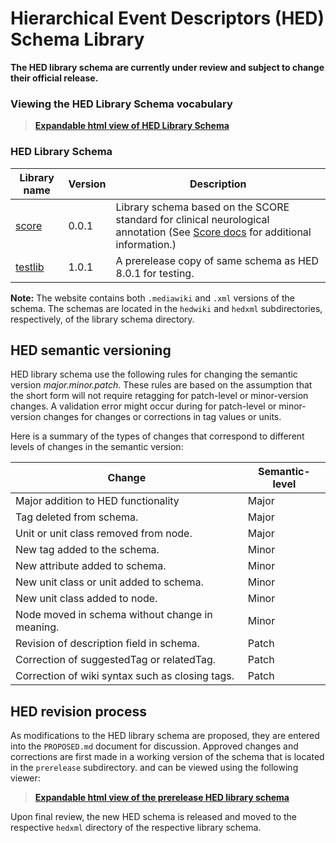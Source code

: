 # Hierarchical Event Descriptors (HED) Schema Library

**The HED library schema are currently under review and subject to change
their official release.**

### Viewing the HED Library Schema vocabulary
> [**Expandable html view of HED Library Schema**](http://www.hedtags.org/display_hed_library.html) 


### HED Library Schema

| Library name | Version | Description |
| ------------ | ------- | --------------------------- |
|  [score](library_schemas/score) | 0.0.1   | Library schema based on the SCORE standard for clinical neurological annotation (See [Score docs](https://hed-schema-library.readthedocs.io/en/latest/SCORE_library.html) for additional information.) |
|  [testlib](library_schemas/testlib) | 1.0.1   | A prerelease copy of same schema as HED 8.0.1 for testing. |

**Note:** The website contains both `.mediawiki` and `.xml` versions of the schema.
The schemas are located in the `hedwiki` and `hedxml` subdirectories, respectively,
of the library schema directory.

## HED semantic versioning

HED library schema use the following rules for
changing the semantic version *major.minor.patch*. These rules are
based on the assumption that the short form will not require retagging
for patch-level or minor-version changes. A validation error might occur
during for patch-level or minor-version changes for changes or
corrections in tag values or units. 

Here is a summary of the types of changes that correspond to different
levels of changes in the semantic version:

| Change                          | Semantic-level | 
| ---------------------------------- | -------------- |
| Major addition to HED functionality     | Major  |
| Tag deleted from schema.                | Major  |
| Unit or unit class removed from node.   | Major  |
| New tag added to the schema.            | Minor  |
| New attribute added to schema.          | Minor  |
| New unit class or unit added to schema. | Minor  |
| New unit class added to node.           | Minor  |
| Node moved in schema without change in meaning. | Minor |
| Revision of description field in schema.        | Patch   |
| Correction of suggestedTag or relatedTag.       | Patch  |
| Correction of wiki syntax such as closing tags. | Patch |

## HED revision process

As modifications to the HED library schema are proposed, they are entered into the
`PROPOSED.md` document for discussion.
Approved changes and corrections are first made in a working version of the
schema that is located in the `prerelease` subdirectory. and can be viewed
using the following viewer:

> [**Expandable html view of the prerelease HED library schema**](https://www.hedtags.org/display_hed_library_prelease.html) 

Upon final review, the new HED schema is released and moved to the respective `hedxml`
directory of the respective library schema.
